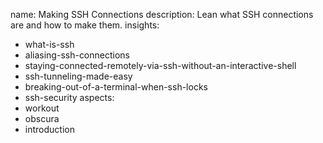 name: Making SSH Connections
description: Lean what SSH connections are and how to make them.
insights:
  - what-is-ssh
  - aliasing-ssh-connections
  - staying-connected-remotely-via-ssh-without-an-interactive-shell
  - ssh-tunneling-made-easy
  - breaking-out-of-a-terminal-when-ssh-locks
  - ssh-security
aspects:
  - workout
  - obscura
  - introduction

